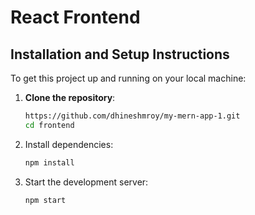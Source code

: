 # React Frontend

## Installation and Setup Instructions

To get this project up and running on your local machine:

1. **Clone the repository**:
   ```bash 
   https://github.com/dhineshmroy/my-mern-app-1.git
   cd frontend

2. Install dependencies:
    ```bash 
    npm install

3. Start the development server:
    ```bash 
    npm start


